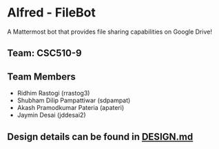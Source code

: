 # Alfred - FileBot

A Mattermost bot that provides file sharing capabilities on Google Drive!

## Team: CSC510-9

## Team Members

* Ridhim Rastogi (rrastog3)
* Shubham Dilip Pampattiwar (sdpampat)
* Akash Pramodkumar Pateria (apateri)
* Jaymin Desai (jddesai2)

## Design details can be found in [DESIGN.md](https://github.ncsu.edu/csc510-fall2019/CSC510-9/blob/master/DESIGN.md)
